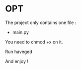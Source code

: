 # OPT

The project only contains one file :
* main.py

You need to chmod +x on it.

Run haveged

And enjoy !